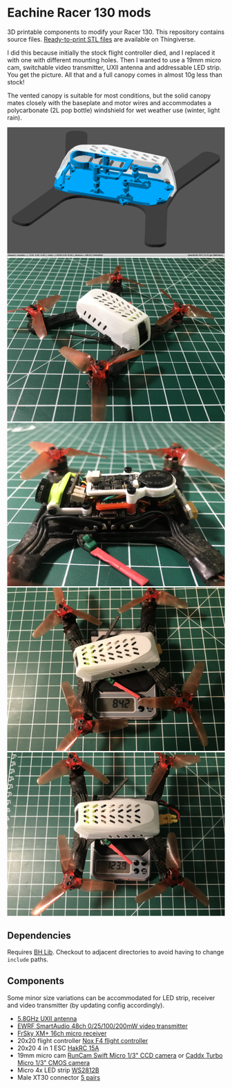 # Eachine Racer 130 mods

3D printable components to modify your Racer 130. This repository contains source files. [Ready-to-print STL files](https://www.thingiverse.com/thing:2605581 "Eachine Racer 130 3D printed replacement parts") are available on Thingiverse.

I did this because initially the stock flight controller died, and I replaced it with one with different mounting holes. Then I wanted to use a 19mm micro cam, switchable video transmitter, UXII antenna and addressable LED strip. You get the picture. All that and a full canopy comes in almost 10g less than stock!

The vented canopy is suitable for most conditions, but the solid canopy mates closely with the baseplate and motor wires and accommodates a polycarbonate (2L pop bottle) windshield for wet weather use (winter, light rain).

![Eachine Racer 130 mods OpenSCAD render](img/render.png)
![Eachine Racer 130 mods completed build](img/build.jpg)
![Eachine Racer 130 mods canopy off](img/build-canopy-off.jpg)
![Eachine Racer 130 custom modifications - Dry weight 84.2g](img/weight-dry.jpg)
![Eachine Racer 130 custom modifications - Wet weight 123.8g](img/weight-wet.jpg)

## Dependencies

Requires [BH Lib](https://github.com/brandonhill/BH-Lib). Checkout to adjacent directories to avoid having to change `include` paths.

## Components

Some minor size variations can be accommodated for LED strip, receiver and video transmitter (by updating config accordingly).

* [5.8GHz UXII antenna](https://www.banggood.com/Realacc-UXII-Stubby-RHCP-U_FLIPEX-IPX-5_8GHz-1_6dBi-Super-Mini-Antenna-For-TX-RX-Fatshark-Goggles-R-p-1256043.html?p=82221313786612015035)
* [EWRF SmartAudio 48ch 0/25/100/200mW video transmitter](https://www.banggood.com/EWRF-e7082C-25mW100mW200mWOFF-Power-Adjustable-5_8G-48CH-AIO-VTX-FPV-Transmitter-p-1268248.html?p=82221313786612015035)
* [FrSky XM+ 16ch micro receiver](https://www.banggood.com/Frsky-XM-Micro-D16-SBUS-Full-Range-Receiver-Up-to-16CH-p-1110020.html?p=82221313786612015035)
* 20x20 flight controller [Nox F4 flight controller](https://www.banggood.com/20x20mm-Betaflight-F4-Noxe-MPU6000-Flight-Controller-AIO-OSD-5V-BEC-Built-in-LC-Filter-for-RC-Drone-p-1310419.html?p=82221313786612015035)
* 20x20 4 in 1 ESC [HakRC 15A](https://www.banggood.com/Hakrc-20x20mm-15A-Blheli_S-BB2-2-4S-Dshot-4-In-1-ESC-for-Racing-Drone-p-1165086.html?p=82221313786612015035)
* 19mm micro cam [RunCam Swift Micro 1/3" CCD camera](https://www.banggood.com/RunCam-Micro-Swift-600TVL-2_1mm-2_3mm-IR-Blocked-CCD-FPV-Camera-PAL-NTSC-5_6g-p-1144546.html?p=82221313786612015035) or [Caddx Turbo Micro 1/3" CMOS camera](https://www.banggood.com/Caddx-Turbo-Micro-F2-13-CMOS-2_1mm-1200TVL-16943-NTSCPAL-Low-Latency-FPV-Camera-W-Microphone-p-1328481.html?p=82221313786612015035)
* Micro 4x LED strip [WS2812B](https://www.banggood.com/Super-Mini-WS2812B-RGB5050-4-Bit-Colorful-LED-Strip-for-Naze32-F3-F4-Flight-Control-p-1152572.html?p=82221313786612015035)
* Male XT30 connector [5 pairs](https://www.banggood.com/5-Pairs-XT30-2mm-Golden-Male-Female-Non-slip-Plug-Interface-Connector-p-1237676.html?p=82221313786612015035)
